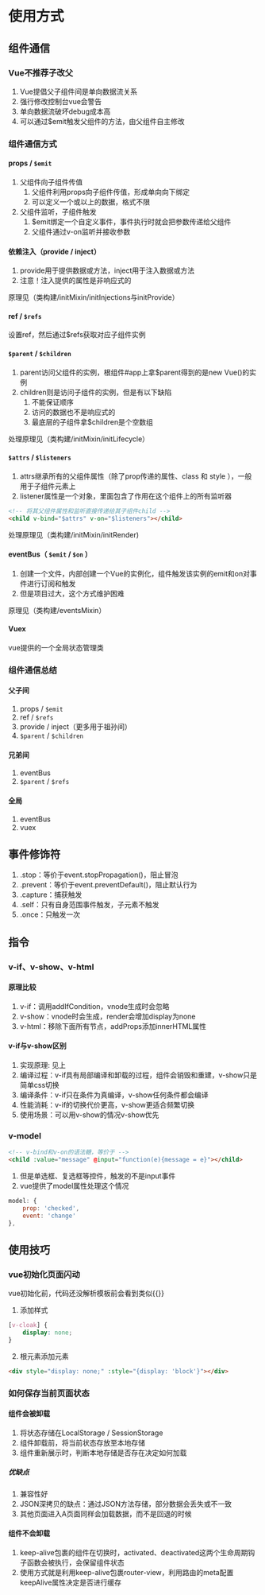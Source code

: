 # 使用方式

## 组件通信

### Vue不推荐子改父

1. Vue提倡父子组件间是单向数据流关系
2. 强行修改控制台vue会警告
3. 单向数据流破坏debug成本高
4. 可以通过$emit触发父组件的方法，由父组件自主修改

### 组件通信方式

#### props / `$emit`

1. 父组件向子组件传值
   1. 父组件利用props向子组件传值，形成单向向下绑定
   2. 可以定义一个或以上的数据，格式不限
2. 父组件监听，子组件触发
   1. $emit绑定一个自定义事件，事件执行时就会把参数传递给父组件
   2. 父组件通过v-on监听并接收参数

#### 依赖注入（provide / inject）

1. provide用于提供数据或方法，inject用于注入数据或方法
2. 注意！注入提供的属性是非响应式的

原理见（类构建/initMixin/initInjections与initProvide）

#### ref / `$refs`

设置ref，然后通过$refs获取对应子组件实例

#### `$parent` / `$children`

1. parent访问父组件的实例，根组件#app上拿$parent得到的是new Vue()的实例
2. children则是访问子组件的实例，但是有以下缺陷
   1. 不能保证顺序
   2. 访问的数据也不是响应式的
   3. 最底层的子组件拿$children是个空数组

处理原理见（类构建/initMixin/initLifecycle）

#### `$attrs` / `$listeners`

1. attrs继承所有的父组件属性（除了prop传递的属性、class 和 style ），一般用于子组件元素上
2. listener属性是一个对象，里面包含了作用在这个组件上的所有监听器

```html
<!-- 将其父组件属性和监听直接传递给其子组件child -->
<child v-bind="$attrs" v-on="$listeners"></child>
```

处理原理见（类构建/initMixin/initRender)

#### eventBus（ `$emit` / `$on` ）

1. 创建一个文件，内部创建一个Vue的实例化，组件触发该实例的emit和on对事件进行订阅和触发
2. 但是项目过大，这个方式维护困难

原理见（类构建/eventsMixin）

#### Vuex

vue提供的一个全局状态管理类

### 组件通信总结

#### 父子间

1. props / `$emit`
2. ref / `$refs`
3. provide / inject（更多用于祖孙间）
4. `$parent` / `$children`

#### 兄弟间

1. eventBus
2. `$parent` / `$refs`

#### 全局

1. eventBus
2. vuex

## 事件修饰符

1. .stop：等价于event.stopPropagation()，阻止冒泡
2. .prevent：等价于event.preventDefault()，阻止默认行为
3. .capture：捕获触发
4. .self：只有自身范围事件触发，子元素不触发
5. .once：只触发一次

## 指令

### v-if、v-show、v-html

#### 原理比较

1. v-if：调用addIfCondition，vnode生成时会忽略
2. v-show：vnode时会生成，render会增加display为none
3. v-html：移除下面所有节点，addProps添加innerHTML属性

#### v-if与v-show区别

1. 实现原理: 见上
2. 编译过程：v-if具有局部编译和卸载的过程，组件会销毁和重建，v-show只是简单css切换
3. 编译条件：v-if只在条件为真编译，v-show任何条件都会编译
4. 性能消耗：v-if的切换代价更高，v-show更适合频繁切换
5. 使用场景：可以用v-show的情况v-show优先

### v-model

```html
<!-- v-bind和v-on的语法糖，等价于 -->
<child :value="message" @input="function(e){message = e}"></child>
```

1. 但是单选框、复选框等控件，触发的不是input事件
2. vue提供了model属性处理这个情况

```js
model: {
    prop: 'checked',
    event: 'change'
},
```

## 使用技巧

### vue初始化页面闪动

vue初始化前，代码还没解析模板前会看到类似{{}}

1. 添加样式

```css
[v-cloak] {
    display: none;
}
```

2. 根元素添加元素

```html
<div style="display: none;" :style="{display: 'block'}"></div>
```

### 如何保存当前页面状态

#### 组件会被卸载

1. 将状态存储在LocalStorage / SessionStorage
2. 组件卸载前，将当前状态存放至本地存储
3. 组件重新展示时，判断本地存储是否存在决定如何加载

##### 优缺点

1. 兼容性好
2. JSON深拷贝的缺点：通过JSON方法存储，部分数据会丢失或不一致
3. 其他页面进入A页面同样会加载数据，而不是回退的时候

#### 组件不会卸载

1. keep-alive包裹的组件在切换时，activated、deactivated这两个生命周期钩子函数会被执行，会保留组件状态
2. 使用方式就是利用keep-alive包裹router-view，利用路由的meta配置keepAlive属性决定是否进行缓存
